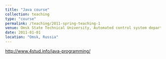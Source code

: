 ```yaml
---
title: "Java course"
collection: teaching
type: "course"
permalink: /teaching/2011-spring-teaching-1
venue: Omsk State Technical University, Automated control system department"
date: 2011-01-01
location: "Omsk, Russia"
---
```


http://www.4stud.info/java-programming/